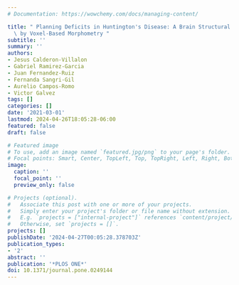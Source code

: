 ```yaml
---
# Documentation: https://wowchemy.com/docs/managing-content/

title: " Planning Deficits in Huntington's Disease: A Brain Structural Correlation\
  \ by Voxel-Based Morphometry "
subtitle: ''
summary: ''
authors:
- Jesus Calderon-Villalon
- Gabriel Ramirez-Garcia
- Juan Fernandez-Ruiz
- Fernanda Sangri-Gil
- Aurelio Campos-Romo
- Victor Galvez
tags: []
categories: []
date: '2021-03-01'
lastmod: 2024-04-26T18:05:28-06:00
featured: false
draft: false

# Featured image
# To use, add an image named `featured.jpg/png` to your page's folder.
# Focal points: Smart, Center, TopLeft, Top, TopRight, Left, Right, BottomLeft, Bottom, BottomRight.
image:
  caption: ''
  focal_point: ''
  preview_only: false

# Projects (optional).
#   Associate this post with one or more of your projects.
#   Simply enter your project's folder or file name without extension.
#   E.g. `projects = ["internal-project"]` references `content/project/deep-learning/index.md`.
#   Otherwise, set `projects = []`.
projects: []
publishDate: '2024-04-27T00:05:28.378703Z'
publication_types:
- '2'
abstract: ''
publication: '*PLOS ONE*'
doi: 10.1371/journal.pone.0249144
---
```

